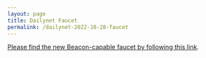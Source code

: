 ```yaml
---
layout: page
title: Dailynet Faucet
permalink: /dailynet-2022-10-28-faucet
---
```


[Please find the new Beacon-capable faucet by following this link](https://faucet.dailynet-2022-10-28.teztnets.xyz).
